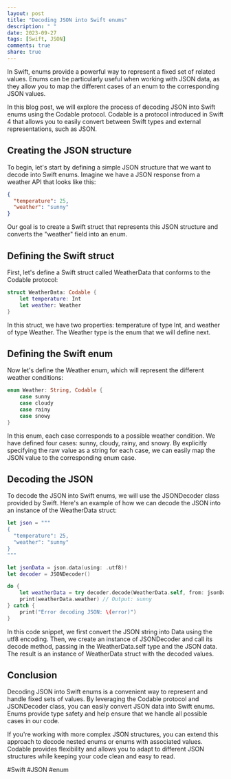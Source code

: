 ```yaml
---
layout: post
title: "Decoding JSON into Swift enums"
description: " "
date: 2023-09-27
tags: [Swift, JSON]
comments: true
share: true
---
```


In Swift, enums provide a powerful way to represent a fixed set of related values. Enums can be particularly useful when working with JSON data, as they allow you to map the different cases of an enum to the corresponding JSON values.

In this blog post, we will explore the process of decoding JSON into Swift enums using the Codable protocol. Codable is a protocol introduced in Swift 4 that allows you to easily convert between Swift types and external representations, such as JSON.

## Creating the JSON structure

To begin, let's start by defining a simple JSON structure that we want to decode into Swift enums. Imagine we have a JSON response from a weather API that looks like this:

```json
{
  "temperature": 25,
  "weather": "sunny"
}
```

Our goal is to create a Swift struct that represents this JSON structure and converts the "weather" field into an enum.

## Defining the Swift struct

First, let's define a Swift struct called WeatherData that conforms to the Codable protocol:

```swift
struct WeatherData: Codable {
    let temperature: Int
    let weather: Weather
}
```

In this struct, we have two properties: temperature of type Int, and weather of type Weather. The Weather type is the enum that we will define next.

## Defining the Swift enum

Now let's define the Weather enum, which will represent the different weather conditions:

```swift
enum Weather: String, Codable {
    case sunny
    case cloudy
    case rainy
    case snowy
}
```

In this enum, each case corresponds to a possible weather condition. We have defined four cases: sunny, cloudy, rainy, and snowy. By explicitly specifying the raw value as a string for each case, we can easily map the JSON value to the corresponding enum case.

## Decoding the JSON

To decode the JSON into Swift enums, we will use the JSONDecoder class provided by Swift. Here's an example of how we can decode the JSON into an instance of the WeatherData struct:

```swift
let json = """
{
  "temperature": 25,
  "weather": "sunny"
}
"""

let jsonData = json.data(using: .utf8)!
let decoder = JSONDecoder()

do {
    let weatherData = try decoder.decode(WeatherData.self, from: jsonData)
    print(weatherData.weather) // Output: sunny
} catch {
    print("Error decoding JSON: \(error)")
}
```

In this code snippet, we first convert the JSON string into Data using the utf8 encoding. Then, we create an instance of JSONDecoder and call its decode method, passing in the WeatherData.self type and the JSON data. The result is an instance of WeatherData struct with the decoded values.

## Conclusion

Decoding JSON into Swift enums is a convenient way to represent and handle fixed sets of values. By leveraging the Codable protocol and JSONDecoder class, you can easily convert JSON data into Swift enums. Enums provide type safety and help ensure that we handle all possible cases in our code.

If you're working with more complex JSON structures, you can extend this approach to decode nested enums or enums with associated values. Codable provides flexibility and allows you to adapt to different JSON structures while keeping your code clean and easy to read.

#Swift #JSON #enum